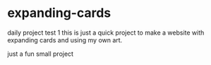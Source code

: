 # expanding-cards
daily project test 1
 this is just a quick project to make a website with expanding cards and using my own art. 

 just a fun small project 